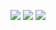 ![](https://img.shields.io/badge/existence%20is%20meaningless-badges%20are%20meaning-red.svg)
![](https://img.shields.io/badge/where%20did%20you%20come%20from-where%20did%20you%20go-lightgrey.svg)
![](https://img.shields.io/badge/where%20did%20you%20come%20from-Cotton--Eye%20Joe-blue.svg)
